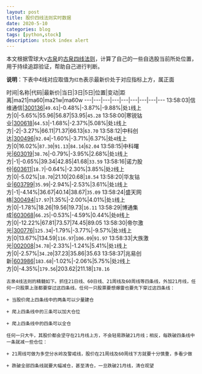 ```yaml
---
layout: post
title: 股价四线法则实时数据
date: 2020-5-10
categories: blog
tags: [python,stock]
description: stock index alert
---
```



本文根据雪球大v[古泉](https://xueqiu.com/u/7148646888)的[古泉四线法则](https://xueqiu.com/7148646888/130498192)，计算了自己的一些自选股当前所处位置，用于持续追踪验证，帮助自己进行判断。

**说明**：下表中4线对应取值为`红色`表示最新价处于对应指标上方，属正面

时间|名称|代码|最新价|当日|3日|5日|位置|变动|距离|ma21|ma60|ma21w|ma60w
---|---|---|---|---|---|---|---|---
13:58:03|信维通信|[300136](https://xueqiu.com/S/SZ300136)|`49.61`|-0.48%|-3.87%|-9.88%|处`1`线上方|0|-5.65%|55.96|56.87|53.95|`45.28`
13:58:00|寒锐钴业|[300618](https://xueqiu.com/S/SZ300618)|`64.53`|-1.68%|-2.37%|5.08%|处`1`线上方|-2|-3.27%|66.11|71.37|66.13|`63.70`
13:58:12|中科创达|[300496](https://xueqiu.com/S/SZ300496)|`92.04`|-1.60%|-3.71%|6.37%|处`4`线上方|0|16.02%|`87.30`|`91.13`|`84.14`|`62.04`
13:58:15|中科曙光|[603019](https://xueqiu.com/S/SH603019)|`38.76`|-0.79%|-3.95%|2.68%|处`1`线上方|-1|-0.65%|39.34|42.85|41.68|`33.59`
13:58:16|诺力股份|[603611](https://xueqiu.com/S/SH603611)|`18.7`|-0.64%|-2.30%|3.85%|处`2`线上方|0|-5.02%|`18.70`|21.10|20.68|`18.54`
13:58:20|华友钴业|[603799](https://xueqiu.com/S/SH603799)|`35.99`|-2.94%|-2.53%|3.61%|处`1`线上方|-1|-4.14%|36.67|40.14|38.67|`35.09`
13:58:24|盛天网络|[300494](https://xueqiu.com/S/SZ300494)|`17.97`|1.35%|-2.00%|4.01%|处`1`线上方|0|-1.78%|18.26|19.56|19.73|`16.11`
13:58:29|博通集成|[603068](https://xueqiu.com/S/SH603068)|`66.25`|-0.53%|-4.59%|0.44%|处`0`线上方|0|-12.22%|67.81|73.57|74.45|89.05
13:58:30|帝尔激光|[300776](https://xueqiu.com/S/SZ300776)|`125.34`|-1.79%|-3.77%|-9.57%|处`3`线上方|0|13.67%|134.59|`116.97`|`106.09`|`91.97`
13:58:33|大族激光|[002008](https://xueqiu.com/S/SZ002008)|`34.78`|-2.33%|-1.24%|5.41%|处`1`线上方|0|-2.57%|`34.20`|37.23|35.86|35.63
13:58:37|兆易创新|[603986](https://xueqiu.com/S/SH603986)|`183.68`|-1.02%|-2.06%|5.75%|处`2`线上方|0|-4.35%|`179.56`|203.62|211.18|`178.16`

```
古泉4线法则的精髓如下。抓住21日线、60日线、21周线及60周线等四条线，外加21月线，任何一只股票上涨都要穿过这四条线，任何一只股票要想爆雷也要先下穿过这四条线：

+ 当股价爬上四条线中的两条可以少量建仓

+ 爬上四条线中的三条可以加大仓位

+ 爬上四条线中的四条可以全仓

任何一只大牛，其股价都会坚守在21月线上方，不会轻易跌破21月线；相反，每跌破四条线中一条就减一些仓位：

+ 21周线可做为多空分水岭及警戒线，股价在21周线及60周线下方就要十分慎重，多看少做

+ 跌破全部四条线就要大幅减仓，甚至清仓，一旦跌破21月线，清仓观望
```